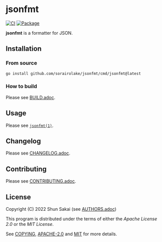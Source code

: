 # jsonfmt

[![CI][ci-badge]][ci-url]
[![Package][package-badge]][package-url]

**jsonfmt** is a formatter for JSON.

## Installation

### From source

```sh
go install github.com/sorairolake/jsonfmt/cmd/jsonfmt@latest
```

### How to build

Please see [BUILD.adoc](BUILD.adoc).

## Usage

Please see [`jsonfmt(1)`](doc/man/man1/jsonfmt.1.adoc).

## Changelog

Please see [CHANGELOG.adoc](CHANGELOG.adoc).

## Contributing

Please see [CONTRIBUTING.adoc](CONTRIBUTING.adoc).

## License

Copyright (C) 2022 Shun Sakai (see [AUTHORS.adoc](AUTHORS.adoc))

This program is distributed under the terms of either the _Apache License 2.0_
or the _MIT License_.

See [COPYING](COPYING), [APACHE-2.0](license/APACHE-2.0) and [MIT](license/MIT)
for more details.

[ci-badge]: https://github.com/sorairolake/jsonfmt/workflows/CI/badge.svg
[ci-url]: https://github.com/sorairolake/jsonfmt/actions?query=workflow%3ACI
[package-badge]: https://pkg.go.dev/badge/github.com/sorairolake/jsonfmt.svg
[package-url]: https://pkg.go.dev/github.com/sorairolake/jsonfmt
